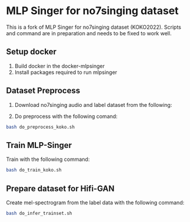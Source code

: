 # MLP Singer for no7singing dataset

This is a fork of MLP Singer for no7singing dataset (KOKO2022).
Scripts and command are in preparation and needs to be fixed to work well.

## Setup docker
1. Build docker in the docker-mlpsinger 
2. Install packages required to run mlpsinger

## Dataset Preprocess
1. Download no7singing audio and label dataset from the following:

2. Do preprocess with the following comand:
```bash
bash do_preprocess_koko.sh
```

## Train MLP-Singer
Train with the following command:
```bash
bash do_train_koko.sh
```

## Prepare dataset for Hifi-GAN
Create mel-spectrogram from the label data with the following command:
```bash
bash do_infer_trainset.sh
```
